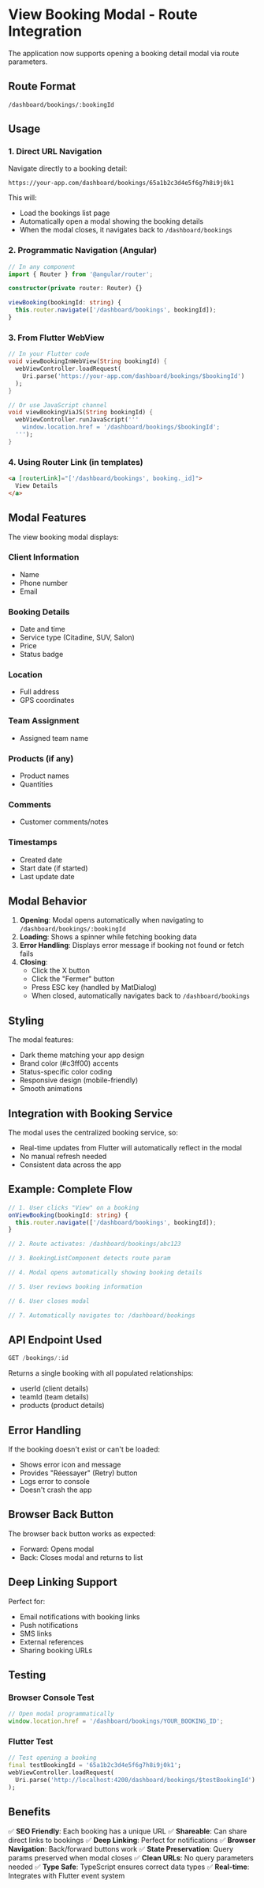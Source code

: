 # View Booking Modal - Route Integration

The application now supports opening a booking detail modal via route parameters.

## Route Format

```
/dashboard/bookings/:bookingId
```

## Usage

### 1. **Direct URL Navigation**

Navigate directly to a booking detail:

```
https://your-app.com/dashboard/bookings/65a1b2c3d4e5f6g7h8i9j0k1
```

This will:
- Load the bookings list page
- Automatically open a modal showing the booking details
- When the modal closes, it navigates back to `/dashboard/bookings`

### 2. **Programmatic Navigation (Angular)**

```typescript
// In any component
import { Router } from '@angular/router';

constructor(private router: Router) {}

viewBooking(bookingId: string) {
  this.router.navigate(['/dashboard/bookings', bookingId]);
}
```

### 3. **From Flutter WebView**

```dart
// In your Flutter code
void viewBookingInWebView(String bookingId) {
  webViewController.loadRequest(
    Uri.parse('https://your-app.com/dashboard/bookings/$bookingId')
  );
}

// Or use JavaScript channel
void viewBookingViaJS(String bookingId) {
  webViewController.runJavaScript('''
    window.location.href = '/dashboard/bookings/$bookingId';
  ''');
}
```

### 4. **Using Router Link (in templates)**

```html
<a [routerLink]="['/dashboard/bookings', booking._id]">
  View Details
</a>
```

## Modal Features

The view booking modal displays:

### Client Information
- Name
- Phone number
- Email

### Booking Details
- Date and time
- Service type (Citadine, SUV, Salon)
- Price
- Status badge

### Location
- Full address
- GPS coordinates

### Team Assignment
- Assigned team name

### Products (if any)
- Product names
- Quantities

### Comments
- Customer comments/notes

### Timestamps
- Created date
- Start date (if started)
- Last update date

## Modal Behavior

1. **Opening**: Modal opens automatically when navigating to `/dashboard/bookings/:bookingId`
2. **Loading**: Shows a spinner while fetching booking data
3. **Error Handling**: Displays error message if booking not found or fetch fails
4. **Closing**:
   - Click the X button
   - Click the "Fermer" button
   - Press ESC key (handled by MatDialog)
   - When closed, automatically navigates back to `/dashboard/bookings`

## Styling

The modal features:
- Dark theme matching your app design
- Brand color (#c3ff00) accents
- Status-specific color coding
- Responsive design (mobile-friendly)
- Smooth animations

## Integration with Booking Service

The modal uses the centralized booking service, so:
- Real-time updates from Flutter will automatically reflect in the modal
- No manual refresh needed
- Consistent data across the app

## Example: Complete Flow

```typescript
// 1. User clicks "View" on a booking
onViewBooking(bookingId: string) {
  this.router.navigate(['/dashboard/bookings', bookingId]);
}

// 2. Route activates: /dashboard/bookings/abc123

// 3. BookingListComponent detects route param

// 4. Modal opens automatically showing booking details

// 5. User reviews booking information

// 6. User closes modal

// 7. Automatically navigates to: /dashboard/bookings
```

## API Endpoint Used

```typescript
GET /bookings/:id
```

Returns a single booking with all populated relationships:
- userId (client details)
- teamId (team details)
- products (product details)

## Error Handling

If the booking doesn't exist or can't be loaded:
- Shows error icon and message
- Provides "Réessayer" (Retry) button
- Logs error to console
- Doesn't crash the app

## Browser Back Button

The browser back button works as expected:
- Forward: Opens modal
- Back: Closes modal and returns to list

## Deep Linking Support

Perfect for:
- Email notifications with booking links
- Push notifications
- SMS links
- External references
- Sharing booking URLs

## Testing

### Browser Console Test
```javascript
// Open modal programmatically
window.location.href = '/dashboard/bookings/YOUR_BOOKING_ID';
```

### Flutter Test
```dart
// Test opening a booking
final testBookingId = '65a1b2c3d4e5f6g7h8i9j0k1';
webViewController.loadRequest(
  Uri.parse('http://localhost:4200/dashboard/bookings/$testBookingId')
);
```

## Benefits

✅ **SEO Friendly**: Each booking has a unique URL
✅ **Shareable**: Can share direct links to bookings
✅ **Deep Linking**: Perfect for notifications
✅ **Browser Navigation**: Back/forward buttons work
✅ **State Preservation**: Query params preserved when modal closes
✅ **Clean URLs**: No query parameters needed
✅ **Type Safe**: TypeScript ensures correct data types
✅ **Real-time**: Integrates with Flutter event system
